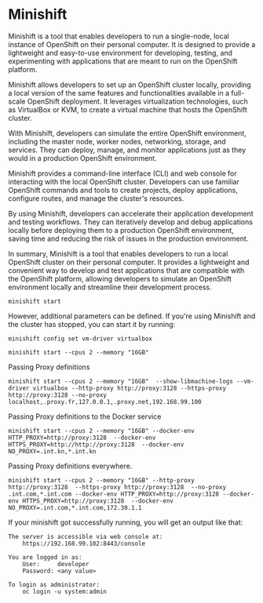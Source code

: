 # Minishift

Minishift is a tool that enables developers to run a single-node, local instance of OpenShift on their personal
computer. It is designed to provide a lightweight and easy-to-use environment for developing, testing, and experimenting
with applications that are meant to run on the OpenShift platform.

Minishift allows developers to set up an OpenShift cluster locally, providing a local version of the same features and
functionalities available in a full-scale OpenShift deployment. It leverages virtualization technologies, such as
VirtualBox or KVM, to create a virtual machine that hosts the OpenShift cluster.

With Minishift, developers can simulate the entire OpenShift environment, including the master node, worker nodes,
networking, storage, and services. They can deploy, manage, and monitor applications just as they would in a production
OpenShift environment.

Minishift provides a command-line interface (CLI) and web console for interacting with the local OpenShift cluster.
Developers can use familiar OpenShift commands and tools to create projects, deploy applications, configure routes, and
manage the cluster's resources.

By using Minishift, developers can accelerate their application development and testing workflows. They can iteratively
develop and debug applications locally before deploying them to a production OpenShift environment, saving time and
reducing the risk of issues in the production environment.

In summary, Minishift is a tool that enables developers to run a local OpenShift cluster on their personal computer. It
provides a lightweight and convenient way to develop and test applications that are compatible with the OpenShift
platform, allowing developers to simulate an OpenShift environment locally and streamline their development process.

```shell
minishift start
```

However, additional parameters can be defined.
If you're using Minishift and the cluster has stopped, you can start it by running:

```shell
minishift config set vm-driver virtualbox
```

```shell
minishift start --cpus 2 --memory "16GB"
```

Passing Proxy definitions

```shell
minishift start --cpus 2 --memory "16GB"  --show-libmachine-logs --vm-driver virtualbox --http-proxy http://proxy:3128 --https-proxy http://proxy:3128 --no-proxy localhost,.proxy.fr,127.0.0.1,.proxy.net,192.168.99.100
```

Passing Proxy definitions to the Docker service

```shell
minishift start --cpus 2 --memory "16GB" --docker-env HTTP_PROXY=http://proxy:3128  --docker-env HTTPS_PROXY=http://http://proxy:3128  --docker-env NO_PROXY=.int.kn,*.int.kn
```

Passing Proxy definitions everywhere.

```shell
minishift start --cpus 2 --memory "16GB" --http-proxy http://proxy:3128  --https-proxy http://proxy:3128  --no-proxy .int.com,*.int.com --docker-env HTTP_PROXY=http://proxy:3128 --docker-env HTTPS_PROXY=http://proxy:3128  --docker-env NO_PROXY=.int.com,*.int.com,172.30.1.1

```

If your minishift got successfully running, you will get an output like that:

```text
The server is accessible via web console at:
    https://192.168.99.102:8443/console

You are logged in as:
    User:     developer
    Password: <any value>

To login as administrator:
    oc login -u system:admin
```
